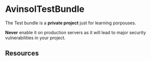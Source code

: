 AvinsolTestBundle
=================

The Test bundle is a **private project** just for learning porpouses.

**Never** enable it on production servers as it will lead to major security
vulnerabilities in your project.

Resources
---------

